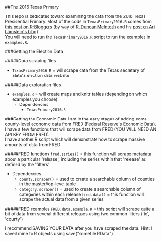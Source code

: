 ##The 2016 Texas Primary

This repo is dedicated toward examining the data from the 2016 Texas Presidential Primary. Most of the code in `TexasPrimary2016.R` comes from [this post on R-Bloggers](http://www.r-bloggers.com/mapping-election-results-with-r-and-choroplethr/) (by way of [R. Duncan McIntosh](http://rduncanmcintosh.com/) and his [post on Ari Lamstein's blog](http://www.arilamstein.com/blog/2016/03/21/mapping-election-results-r-choroplethr/))  
You will need to run the `TexasPrimary2016.R` script to run the examples in `examples.R`.

###Getting the Election Data

#####Data scraping files
* `TexasPrimary2016.R` = will scrape data from the Texas secretary of state's election data website

#####Data exploration files
* `examples.R` = will create maps and knitr tables (depending on which examples you choose)
  * Dependencies
    * `TexasPrimary2016.R`

###Getting the Economic Data
I am in the early stages  of adding some county-level economic data from FRED (Federal Reserve's Economic Data).  
I have a few functions that will scrape data from FRED (YOU WILL NEED AN API KEY FROM FRED).  
I have another R script which will demonstrate how to scrape massive amounts of data from FRED

#####FRED functions
`fred.series()` = this function will scrape metadata about a particular 'release', including the series within that 'release' as defined by the 'filters'
  * Dependencies
    * `county.scraper()` = used to create a searchable column of counties in the master/top-level table
    * `category.scraper()` = used to create a searchable column of categories within each release
`fred.data()` = this function will scrape the actual data from a given series

#####FRED examples
`FRED.data.example.R` = this script will scrape quite a bit of data from several different releases using two common filters ('tx', 'county')  

I recommend SAVING YOUR DATA after you have scraped the data. Hint: I saved mine to R objects using save("somefile.RData").